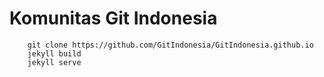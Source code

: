 Komunitas Git Indonesia
===============

		git clone https://github.com/GitIndonesia/GitIndonesia.github.io
		jekyll build
		jekyll serve